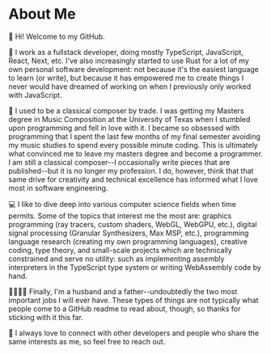 # About Me

👋 Hi! Welcome to my GitHub.

🦀 I work as a fullstack developer, doing mostly TypeScript, JavaScript, React, Next, etc. I've also increasingly started to use Rust for a lot of my own personal software development: not because it's the easiest language to learn (or write), but because it has empowered me to create things I never would have dreamed of working on when I previously only worked with JavaScript.

🎵 I used to be a classical composer by trade. I was getting my Masters degree in Music Composition at the University of Texas when I stumbled upon programming and fell in love with it. I became so obsessed with programming that I spent the last few months of my final semester avoiding my music studies to spend every possible minute coding. This is ultimately what convinced me to leave my masters degree and become a programmer. I am still a classical composer--I occasionally write pieces that are published--but it is no longer my profession. I do, however, think that that same drive for creativity and technical excellence has informed what I love most in software engineering.

💻 I like to dive deep into various computer science fields when time permits. Some of the topics that interest me the most are: graphics programming (ray tracers, custom shaders, WebGL, WebGPU, etc.), digital signal processing (Granular Synthesizers, Max MSP, etc.), programming language research (creating my own programming languages), creative coding, type theory, and small-scale projects which are technically constrained and serve no utility: such as implementing assembly interpreters in the TypeScript type system or writing WebAssembly code by hand.

👨‍👩‍👧‍👦 Finally, I'm a husband and a father--undoubtedly the two most important jobs I will ever have. These types of things are not typically what people come to a GitHub readme to read about, though, so thanks for sticking with it this far.

💬 I always love to connect with other developers and people who share the same interests as me, so feel free to reach out.
